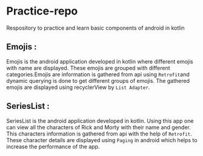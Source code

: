 # Practice-repo
Respository to practice and learn basic components of android in kotlin

## Emojis :
Emojis is the android application developed in kotlin where different emojis with name are displayed. These emojis are grouped with different categories.Emojis are information is gathered from api using ` Retrofit `and dynamic querying is done to get different groups of emojis. The gathered emojis are displayed using recyclerView by ` List Adapter `.

## SeriesList :
SeriesList is the android application developed in kotlin. Using this app one can view all the characters of Rick and Morty with their name and gender. This characters information is gathered from api with the help of ` Retrofit `. These character details are displayed using  ` Paging ` in android which helps to increase the performance of the app.
